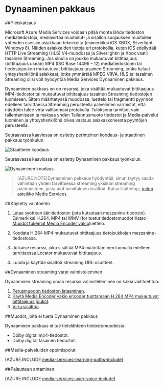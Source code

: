 <properties
    pageTitle="Dynaaminen pakkaus yleiskatsaus | Microsoft Azure"
    description="Aiheen avulla ja Dynaaminen pakkaus yleiskatsaus."
    authors="Juliako"
    manager="erikre"
    editor=""
    services="media-services"
    documentationCenter=""/>

<tags
    ms.service="media-services"
    ms.workload="media"
    ms.tgt_pltfrm="na"
    ms.devlang="na"
    ms.topic="article"
    ms.date="10/24/2016" 
    ms.author="juliako"/>


# <a name="dynamic-packaging"></a>Dynaaminen pakkaus

##<a name="overview"></a>Yleiskatsaus

Microsoft Azure Media Services voidaan pitää monta lähde tiedoston mediatiedostoja, mediavirtaa muotoilut- ja sisällön suojauksen muotoilee yhteyden useisiin asiakkaan tekniikoita (esimerkiksi iOS XBOX, Silverlight, Windows 8). Näiden asiakkaiden tietoja eri protokollia, kuten iOS edellyttää HTTP Live Streaming (HLS) V4-muodossa ja Silverlightin ja Xbox vaatii tasainen Streaming. Jos sinulla on joukko mukautuvat bittitaajuus (bittitaajuus usean) MP4 (ISO Base 14496 – 12) mediatiedostojen tai tiedostojoukon mukautuvat bittitaajuus tasainen Streaming, jonka haluat yhteyshenkilönä asiakkaat, jotka ymmärtää MPEG VIIVA, HLS tai tasainen Streaming olisi voit hyödyntää Media Services Dynaaminen pakkaus.

Dynaaminen pakkaus on on resurssi, joka sisältää mukautuvat bittitaajuus MP4-tiedostot tai mukautuvat bittitaajuus tasainen Streaming tiedostojen luomiseen. Sitten määritetyssä muodossa, luettelo tai fragmentti pyynnön edelleen tarvittaessa Streaming perusteella palvelimen varmistat, että näyttöön tulee virta valitsemasi protokolla. Tuloksena tarvitset vain tallentamiseen ja maksaa yhden Tallennusmuoto tiedostot ja Media-palvelut luominen ja yhteyshenkilönä oikea vastaus asiakaskoneesta pyyntöjen perusteella.

Seuraavassa kaaviossa on esitetty perinteinen koodaus- ja staattinen pakkaus työnkulun.

![Staattinen koodaus](./media/media-services-dynamic-packaging-overview/media-services-static-packaging.png)

Seuraavassa kaaviossa on esitetty Dynaaminen pakkaus työnkulun.

![Dynaaminen koodaus](./media/media-services-dynamic-packaging-overview/media-services-dynamic-packaging.png)


>[AZURE.NOTE]Dynaaminen pakkaus hyödyntää, sinun täytyy saada vähintään yhden tarvittaessa streaming yksikön streaming päätepisteen, josta aiot toimituksen sisältöä. Katso lisätietoja, [miten asteikko Media Services](media-services-portal-manage-streaming-endpoints.md).

##<a name="common-scenario"></a>Käytetty vaihtoehto

1. Lataa syötteen äänitiedoston (jota kutsutaan mezzanine-tiedosto). Esimerkiksi H.264, MP4 tai WMV (for tuetut tiedostomuodot Katso [Muodot tukemat Media Encoder vakio](media-services-media-encoder-standard-formats.md)luettelo.

1. Koodata H.264 MP4 mukautuvat bittitaajuus tietojoukkojen mezzanine-tiedostossa.

1. Julkaise resurssi, joka sisältää MP4 määrittäminen luomalla edelleen tarvittaessa Locator mukautuvat bittitaajuus.

1. Luoda ja käyttää sisältöä streaming URL-osoitteet.


##<a name="preparing-assets-for-dynamic-streaming"></a>Dynaaminen streaming varat valmisteleminen

Dynaaminen streaming oman resurssi valmisteleminen on kaksi vaihtoehtoa:

1. [Perusmuodon tiedoston lataaminen](media-services-dotnet-upload-files.md).
2. [Käytä Media Encoder vakio encoder tuottamaan H.264 MP4 mukautuvat bittitaajuus joukot](media-services-dotnet-encode-with-media-encoder-standard.md).
3. [Virta sisältöä](media-services-deliver-content-overview.md).


##<a id="unsupported_formats"></a>Muodot, joita ei tueta Dynaaminen pakkaus

Dynaaminen pakkaus ei tue tietolähteen tiedostomuodoista.

- Dolby digital mp4-tiedostot.
- Dolby digital tasainen tiedostot.

##<a name="media-services-learning-paths"></a>Media-palveluiden oppimispolut

[AZURE.INCLUDE [media-services-learning-paths-include](../../includes/media-services-learning-paths-include.md)]

##<a name="provide-feedback"></a>Palautteen antaminen

[AZURE.INCLUDE [media-services-user-voice-include](../../includes/media-services-user-voice-include.md)]
